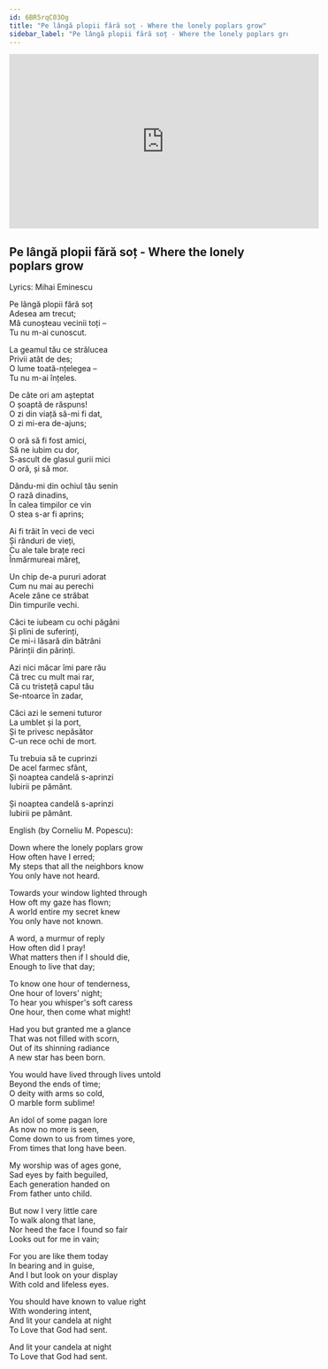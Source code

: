 ```yaml
---
id: 6BR5rqC03Og
title: "Pe lângă plopii fără soț - Where the lonely poplars grow"
sidebar_label: "Pe lângă plopii fără soț - Where the lonely poplars grow"
---
```


<div class="video-float-container">
  <iframe
    width="560"
    height="315"
    src="https://www.youtube.com/embed/6BR5rqC03Og"
    title="YouTube video player"
    frameborder="0"
    allow="accelerometer; autoplay; clipboard-write; encrypted-media; gyroscope; picture-in-picture; web-share"
    referrerpolicy="strict-origin-when-cross-origin"
    allowfullscreen
  ></iframe>
</div>

## Pe lângă plopii fără soț - Where the lonely poplars grow

Lyrics: Mihai Eminescu

Pe lângă plopii fără soț  
Adesea am trecut;  
Mă cunoșteau vecinii toți –  
Tu nu m-ai cunoscut.

La geamul tău ce strălucea  
Privii atât de des;  
O lume toată-nțelegea –  
Tu nu m-ai înțeles.

De câte ori am așteptat  
O șoaptă de răspuns!  
O zi din viață să-mi fi dat,  
O zi mi-era de-ajuns;

O oră să fi fost amici,  
Să ne iubim cu dor,  
S-ascult de glasul gurii mici  
O oră, și să mor.

Dându-mi din ochiul tău senin  
O rază dinadins,  
În calea timpilor ce vin  
O stea s-ar fi aprins;

Ai fi trăit în veci de veci  
Și rânduri de vieți,  
Cu ale tale brațe reci  
Înmărmureai măreț,

Un chip de-a pururi adorat  
Cum nu mai au perechi  
Acele zâne ce străbat  
Din timpurile vechi.

Căci te iubeam cu ochi păgâni  
Și plini de suferinți,  
Ce mi-i lăsară din bătrâni  
Părinții din părinți.

Azi nici măcar îmi pare rău  
Că trec cu mult mai rar,  
Că cu tristeță capul tău  
Se-ntoarce în zadar,

Căci azi le semeni tuturor  
La umblet și la port,  
Și te privesc nepăsător  
C-un rece ochi de mort.

Tu trebuia să te cuprinzi  
De acel farmec sfânt,  
Și noaptea candelă s-aprinzi  
Iubirii pe pământ.

Și noaptea candelă s-aprinzi  
Iubirii pe pământ.

English (by Corneliu M. Popescu):

Down where the lonely poplars grow   
How often have I erred;   
My steps that all the neighbors know   
You only have not heard. 

Towards your window lighted through   
How oft my gaze has flown;   
A world entire my secret knew   
You only have not known. 

A word, a murmur of reply   
How often did I pray!   
What matters then if I should die,   
Enough to live that day; 

To know one hour of tenderness,   
One hour of lovers' night;   
To hear you whisper's soft caress   
One hour, then come what might! 

Had you but granted me a glance   
That was not filled with scorn,   
Out of its shinning radiance   
A new star has been born. 

You would have lived through lives untold   
Beyond the ends of time;   
O deity with arms so cold,   
O marble form sublime! 

An idol of some pagan lore   
As now no more is seen,   
Come down to us from times yore,   
From times that long have been. 

My worship was of ages gone,   
Sad eyes by faith beguiled,   
Each generation handed on   
From father unto child.

But now I very little care   
To walk along that lane,   
Nor heed the face I found so fair   
Looks out for me in vain; 

For you are like them today   
In bearing and in guise,   
And I but look on your display   
With cold and lifeless eyes. 

You should have known to value right   
With wondering intent,   
And lit your candela at night   
To Love that God had sent.

And lit your candela at night   
To Love that God had sent.
